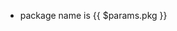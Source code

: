 - package name is {{ $params.pkg }}

<!-- @content -->


<script setup>
import { useData } from 'vitepress'

// params is a Vue ref
const { params } = useData()

console.log(params.value)
</script>